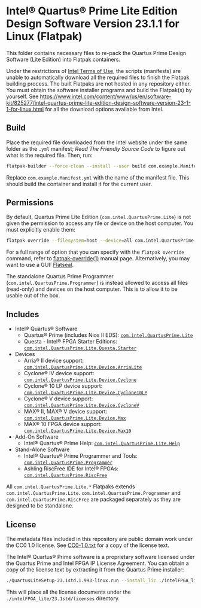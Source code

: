 <!--
  SPDX-FileCopyrightText: 2024 Junde Yhi <junde@yhi.moe>
  SPDX-License-Identifier: CC0-1.0
-->

# Intel® Quartus® Prime Lite Edition Design Software Version 23.1.1 for Linux (Flatpak)

This folder contains necessary files to re-pack the Quartus Prime Design Software (Lite Edition) into Flatpak containers.

Under the restrictions of [Intel Terms of Use](https://www.intel.com/content/www/us/en/legal/terms-of-use.html), the scripts (manifests) are unable to automatically download all the required files to finish the Flatpak building process. The built Flatpaks are not hosted in any repository either. You must obtain the software installer programs and build the Flatpak(s) by yourself. See <https://www.intel.com/content/www/us/en/software-kit/825277/intel-quartus-prime-lite-edition-design-software-version-23-1-1-for-linux.html> for all the download options available from Intel.

## Build

Place the required file downloaded from the Intel website under the same folder as the `.yml` manifest; _Read The Friendly Source Code_ to figure out what is the required file. Then, run:

```sh
flatpak-builder --force-clean --install --user build com.example.Manifest.yml
```

Replace `com.example.Manifest.yml` with the name of the manifest file. This should build the container and install it for the current user.

## Permissions

By default, Quartus Prime Lite Edition (`com.intel.QuartusPrime.Lite`) is not given the permission to access any file or device on the host computer. You must explicitly enable them:

```sh
flatpak override --filesystem=host --device=all com.intel.QuartusPrime.Lite
```

For a full range of option that you can specify with the `flatpak override` command, refer to [flatpak-override(1)](https://docs.flatpak.org/en/latest/flatpak-command-reference.html#flatpak-override) manual page. Alternatively, you may want to use a GUI: [Flatseal](https://flathub.org/apps/com.github.tchx84.Flatseal).

The standalone Quartus Prime Programmer (`com.intel.QuartusPrime.Programmer`) is instead allowed to access all files (read-only) and devices on the host computer. This is to allow it to be usable out of the box.

## Includes

- Intel® Quartus® Software
  - Quartus® Prime (includes Nios II EDS): [`com.intel.QuartusPrime.Lite`](./Lite/com.intel.QuartusPrime.Lite.yml)
  - Questa - Intel® FPGA Starter Editions: [`com.intel.QuartusPrime.Lite.Questa.Starter`](./Lite/Questa/Starter/com.intel.QuartusPrime.Questa.Starter.yml)
- Devices
  - Arria® II device support: [`com.intel.QuartusPrime.Lite.Device.ArriaLite`](./Lite/Device/ArriaLite/com.intel.QuartusPrime.Lite.Device.ArriaLite.yml)
  - Cyclone® IV device support: [`com.intel.QuartusPrime.Lite.Device.Cyclone`](./Lite/Device/Cyclone/com.intel.QuartusPrime.Lite.Device.Cyclone.yml)
  - Cyclone® 10 LP device support: [`com.intel.QuartusPrime.Lite.Device.Cyclone10LP`](./Lite/Device/Cyclone10LP/com.intel.QuartusPrime.Lite.Device.Cyclone10LP.yml)
  - Cyclone® V device support: [`com.intel.QuartusPrime.Lite.Device.CycloneV`](./Lite/Device/CycloneV/com.intel.QuartusPrime.Lite.Device.CycloneV.yml)
  - MAX® II, MAX® V device support: [`com.intel.QuartusPrime.Lite.Device.Max`](./Lite/Device/Max/com.intel.QuartusPrime.Lite.Device.Max.yml)
  - MAX® 10 FPGA device support: [`com.intel.QuartusPrime.Lite.Device.Max10`](./Lite/Device/Max10/com.intel.QuartusPrime.Lite.Device.Max10.yml)
- Add-On Software
  - Intel® Quartus® Prime Help: [`com.intel.QuartusPrime.Lite.Help`](./Lite/Help/com.intel.QuartusPrime.Lite.Help.yml)
- Stand-Alone Software
  - Intel® Quartus® Prime Programmer and Tools: [`com.intel.QuartusPrime.Programmer`](./Programmer/com.intel.QuartusPrime.Programmer.yml)
  - Ashling RiscFree IDE for Intel® FPGAs: [`com.intel.QuartusPrime.RiscFree`](./RiscFree/com.intel.QuartusPrime.RiscFree.yml)

All `com.intel.QuartusPrime.Lite.*` Flatpaks extends `com.intel.QuartusPrime.Lite`. `com.intel.QuartusPrime.Programmer` and `com.intel.QuartusPrime.RiscFree` are packaged separately as they are designed to be standalone.

## License

The metadata files included in this repository are public domain work under the CC0 1.0 license. See [CC0-1.0.txt](../LICENSES/CC0-1.0.txt) for a copy of the license text.

The Intel® Quartus® Prime software is a proprietary software licensed under the Quartus Prime and Intel FPGA IP License Agreement. You can obtain a copy of the license text by extracting it from the Quartus Prime installer:

```sh
./QuartusLiteSetup-23.1std.1.993-linux.run --install_lic ./intelFPGA_lite/23.1std
```

This will place all the license documents under the `./intelFPGA_lite/23.1std/licenses` directory.
